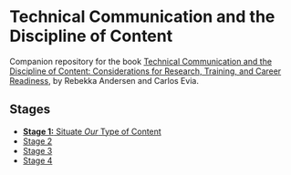 # Technical Communication and the Discipline of Content


Companion repository for the book [Technical Communication and the Discipline of Content: Considerations for Research, Training, and Career Readiness](https://www.routledge.com/Technical-Communication-and-the-Discipline-of-Content-Considerations-for-Research-Training-and-Career-Readiness/Andersen-Evia/p/book/9781032588469), by Rebekka Andersen and Carlos Evia.

## Stages

- [**Stage 1:** Situate *Our* Type of Content](stage1/overview.md)
- [Stage 2](stage2/overview.md)
- [Stage 3](stage3/overview.md)
- [Stage 4](stage4/overview.md)
